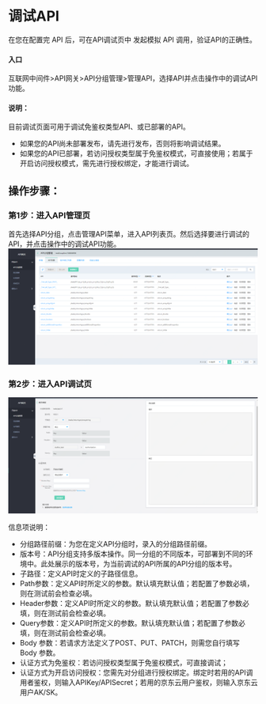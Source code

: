 # 调试API

在您在配置完 API 后，可在API调试页中 发起模拟 API 调用，验证API的正确性。

#### 入口
互联网中间件>API网关>API分组管理>管理API，选择API并点击操作中的调试API功能。

####   说明：
目前调试页面可用于调试免鉴权类型API、或已部署的API。
- 如果您的API尚未部署发布，请先进行发布，否则将影响调试结果。
- 如果您的API已部署，若访问授权类型属于免鉴权模式，可直接使用；若属于开启访问授权模式，需先进行授权绑定，才能进行调试。


##  操作步骤：
###  第1步：进入API管理页

首先选择API分组，点击管理API菜单，进入API列表页。然后选择要进行调试的API，并点击操作中的调试API功能。
 ![API列表](../../../../../image/Internet-Middleware/API-Gateway/apigroup-apilist.png)


###  第2步：进入API调试页
 ![API列表](../../../../../image/Internet-Middleware/API-Gateway/apigroup-apilist-testapi.png)

信息项说明：
- 分组路径前缀：为您在定义API分组时，录入的分组路径前缀。
- 版本号：API分组支持多版本操作。同一分组的不同版本，可部署到不同的环境中。此处展示的版本号，为当前调试的API所属的API分组的版本号。
- 子路径：定义API时定义的子路径信息。
- Path参数：定义API时所定义的参数。默认填充默认值；若配置了参数必填，则在测试前会检查必填。
- Header参数：定义API时所定义的参数。默认填充默认值；若配置了参数必填，则在测试前会检查必填。
- Query参数：定义API时所定义的参数。默认填充默认值；若配置了参数必填，则在测试前会检查必填。
- Body 参数：若请求方法定义了POST、PUT、PATCH，则需您自行填写 Body 参数。
- 认证方式为免鉴权：若访问授权类型属于免鉴权模式，可直接调试；
- 认证方式为开启访问授权：您需先对分组进行授权绑定。绑定时若用的API调用者鉴权，则输入APIKey/APISecret；若用的京东云用户鉴权，则输入京东云用户AK/SK。



